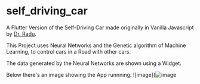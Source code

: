 # self_driving_car

A Flutter Version of the Self-Driving Car made originally in Vanilla Javascript by [Dr. Radu](https://www.youtube.com/channel/UC3XGlNq8O5hZlZBJlSFB4jg).

This Project uses Neural Networks and the Genetic algorithm of Machine Learning, to control cars in a Road with other cars.

The data generated by the Neural Networks are shown using a Widget.

Below there's an image showing the App runnning:
![image](![image](https://user-images.githubusercontent.com/9553743/177437633-306802f3-0119-4025-8575-6fb144aa3472.png)
